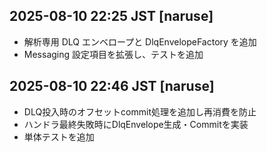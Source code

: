 ## 2025-08-10 22:25 JST [naruse]
- 解析専用 DLQ エンベロープと DlqEnvelopeFactory を追加
- Messaging 設定項目を拡張し、テストを追加
## 2025-08-10 22:46 JST [naruse]
- DLQ投入時のオフセットcommit処理を追加し再消費を防止
- ハンドラ最終失敗時にDlqEnvelope生成・Commitを実装
- 単体テストを追加
